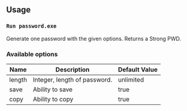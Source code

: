 ## Usage

### `Run password.exe`

Generate one password with the given options. Returns a Strong PWD.

### Available options

| Name                     | Description                                                           | Default Value |
|--------------------------|-----------------------------------------------------------------------|---------------|
| length                   | Integer, length of password.                                          | unlimited            |
| save               | Ability to save                                    | true          |   
| copy               | Ability to copy                                    | true          |   